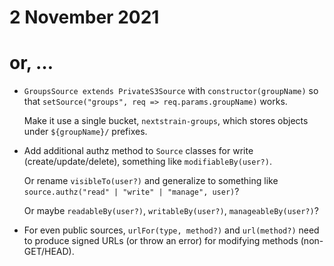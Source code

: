 # 2 November 2021
# or, …


  - `GroupsSource extends PrivateS3Source` with `constructor(groupName)` so that
    `setSource("groups", req => req.params.groupName)` works.

    Make it use a single bucket, `nextstrain-groups`, which stores objects under
    `${groupName}/` prefixes.


  - Add additional authz method to `Source` classes for write
    (create/update/delete), something like `modifiableBy(user?)`.

    Or rename `visibleTo(user?)` and generalize to something like
    `source.authz("read" | "write" | "manage", user)`?
   
    Or maybe `readableBy(user?)`, `writableBy(user?)`, `manageableBy(user?)`?


  - For even public sources, `urlFor(type, method?)` and `url(method?)` need to
    produce signed URLs (or throw an error) for modifying methods
    (non-GET/HEAD).

